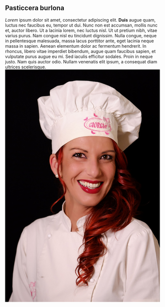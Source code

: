 ﻿## Pasticcera burlona

*Lorem* ipsum dolor sit amet, consectetur adipiscing elit. **Duis** augue quam, luctus nec faucibus eu, tempor ut dui. Nunc non est accumsan, mollis nunc et, auctor libero. Ut a lacinia lorem, nec luctus nisl. Ut ut pretium nibh, vitae varius purus. Nam congue nisl eu tincidunt dignissim. Nulla congue, neque in pellentesque malesuada, massa lacus porttitor ante, eget lacinia neque massa in sapien. Aenean elementum dolor ac fermentum hendrerit. In rhoncus, libero vitae imperdiet bibendum, augue quam faucibus sapien, et vulputate purus augue eu mi. Sed iaculis efficitur sodales. Proin in neque justo. Nam quis auctor odio. Nullam venenatis elit ipsum, a consequat diam ultrices scelerisque.
![Pasticcera Giorgia](./assets/images/giorgia.jpg)
